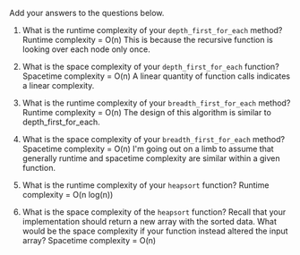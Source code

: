 Add your answers to the questions below.

1. What is the runtime complexity of your `depth_first_for_each` method?
Runtime complexity = O(n)
This is because the recursive function is looking over each node only once.

2. What is the space complexity of your `depth_first_for_each` function?
Spacetime complexity = O(n)
A linear quantity of function calls indicates a linear complexity.

3. What is the runtime complexity of your `breadth_first_for_each` method?
Runtime complexity = O(n)
The design of this algorithm is similar to depth_first_for_each.

4. What is the space complexity of your `breadth_first_for_each` method?
Spacetime complexity = O(n)
I'm going out on a limb to assume that generally runtime and spacetime complexity are similar within a given function.


5. What is the runtime complexity of your `heapsort` function?
Runtime complexity = O(n log(n))

6. What is the space complexity of the `heapsort` function? Recall that your implementation should return a new array with the sorted data. What would be the space complexity if your function instead altered the input array?
Spacetime complexity = O(n)